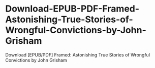 # Download-EPUB-PDF-Framed-Astonishing-True-Stories-of-Wrongful-Convictions-by-John-Grisham
Download [EPUB/PDF] Framed: Astonishing True Stories of Wrongful Convictions by John Grisham
